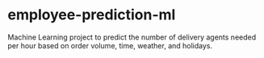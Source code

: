 # employee-prediction-ml
Machine Learning project to predict the number of delivery agents needed per hour based on order volume, time, weather, and holidays. 
